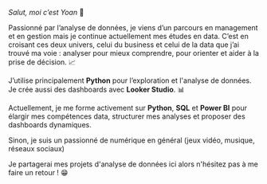 _Salut, moi c’est Yoan_ 👋

Passionné par l’analyse de données, je viens d’un parcours en management et en gestion mais je continue actuellement mes études en data. 
C’est en croisant ces deux univers, celui du business et celui de la data que j’ai trouvé ma voie : analyser pour mieux comprendre, pour orienter et aider à la prise de décision. 📈

J’utilise principalement **Python** pour l’exploration et l'analyse de données. Je crée aussi des dashboards avec **Looker Studio**. 📊

Actuellement, je me forme activement sur **Python**, **SQL** et **Power BI** pour élargir mes compétences data, structurer mes analyses et proposer des dashboards dynamiques.

Sinon, je suis un passionné de numérique en général (jeux vidéo, musique, réseaux sociaux) 

Je partagerai mes projets d'analyse de données ici alors n'hésitez pas à me faire un retour ! 😁

